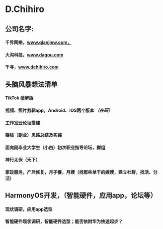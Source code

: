 # D.Chihiro

## 公司名字: 
#### 千界网络，www.qianjiew.com，
#### 大沟科技，www.dagou.com
#### 千寻，www.dchihiro.com

## 头脑风暴想法清单
#### TikTok 破解版
#### 视频、照片剪辑app，Android、iOS两个版本 *（在研）*
#### 工作室云论坛搭建
#### 赚钱（副业）思路总结及实践
#### 面向刚毕业大学生（小白）初次职业指导论坛，群组
#### 神行太保（天下）
#### 家政服务，产后修复，月子餐，月嫂（找那些单干的嫂嫂，建立社群，找活、分活）
## HarmonyOS开发，（智能硬件，应用app，论坛等）
#### 现状调研，应用app选型
#### 智能硬件现状调研，智能硬件选型；能否依附华为快速起步？
